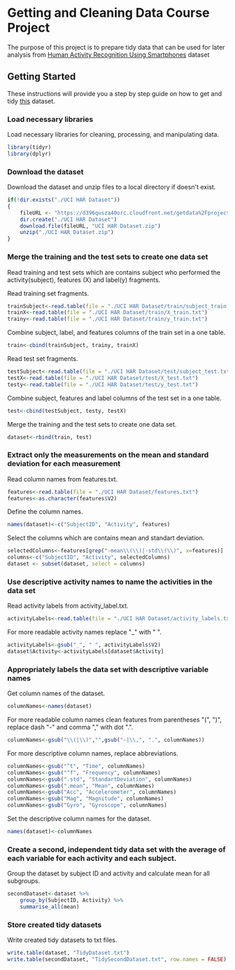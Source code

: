 # Getting and Cleaning Data Course Project

The purpose of this project is to prepare tidy data that can be used for later analysis from [Human Activity Recognition Using Smartphones](http://archive.ics.uci.edu/ml/datasets/Human+Activity+Recognition+Using+Smartphones) dataset

## Getting Started

These instructions will provide you a step by step guide on how to get and tidy [this](https://d396qusza40orc.cloudfront.net/getdata%2Fprojectfiles%2FUCI%20HAR%20Dataset.zip) dataset.  

### Load necessary libraries
Load necessary libraries for cleaning, processing, and manipulating data.
```R
library(tidyr)
library(dplyr)
```

### Download the dataset
Download the dataset and unzip files to a local directory if doesn't exist.
```R
if(!dir.exists("./UCI HAR Dataset"))
{
    fileURL <- "https://d396qusza40orc.cloudfront.net/getdata%2Fprojectfiles%2FUCI%20HAR%20Dataset.zip"
    dir.create("./UCI HAR Dataset")
    download.file(fileURL, "UCI HAR Dataset.zip")
    unzip("./UCI HAR Dataset.zip")
}
```

### Merge the training and the test sets to create one data set
Read training and test sets which are contains subject who performed the activity(subject), features (X) and label(y) fragments.

Read training set fragments.
```R
trainSubject<-read.table(file = "./UCI HAR Dataset/train/subject_train.txt")
trainX<-read.table(file = "./UCI HAR Dataset/train/X_train.txt")
trainy<-read.table(file = "./UCI HAR Dataset/train/y_train.txt")
```
Combine subject, label, and features columns of the train set in a one table.
```R
train<-cbind(trainSubject, trainy, trainX)
```
Read test set fragments. 
```R
testSubject<-read.table(file = "./UCI HAR Dataset/test/subject_test.txt")
testX<-read.table(file = "./UCI HAR Dataset/test/X_test.txt")
testy<-read.table(file = "./UCI HAR Dataset/test/y_test.txt")
```
Combine subject, features and label columns of the test set in a one table.
```R
test<-cbind(testSubject, testy, testX)
```
Merge the training and the test sets to create one data set.
```R
dataset<-rbind(train, test)
```

### Extract only the measurements on the mean and standard deviation for each measurement
Read column names from features.txt.
```R
features<-read.table(file = "./UCI HAR Dataset/features.txt")
features<-as.character(features$V2)
```
Define the column names.
```R
names(dataset)<-c("SubjectID", "Activity", features)
```
Select the columns which are contains mean and standart deviation.
```R
selectedColumns<-features[grep("-mean\\(\\)|-std\\(\\)", x=features)]
columns<-c("SubjectID", "Activity", selectedColumns)
dataset <- subset(dataset, select = columns)
```

### Use descriptive activity names to name the activities in the data set
Read activity labels from activity_label.txt.
```R
activityLabels<-read.table(file = "./UCI HAR Dataset/activity_labels.txt")
```
For more readable activity names replace "_" with " ".
```R
activityLabels<-gsub("_", " ", activityLabels$V2)
dataset$Activity<-activityLabels[dataset$Activity]
```

### Appropriately labels the data set with descriptive variable names
Get column names of the dataset.
```R
columnNames<-names(dataset)
```
For more readable column names clean features from parentheses "(", ")", replace  dash "-" and comma "," with dot ".".
```R
columnNames<-gsub("\\(|\\)","",gsub("-|\\,", ".", columnNames))
```
For more descriptive column names, replace abbreviations.
```R
columnNames<-gsub("^t", "Time", columnNames)
columnNames<-gsub("^f", "Frequency", columnNames)
columnNames<-gsub(".std", "StandartDeviation", columnNames)
columnNames<-gsub(".mean", "Mean", columnNames)
columnNames<-gsub("Acc", "Accelerometer", columnNames)
columnNames<-gsub("Mag", "Magnitude", columnNames)
columnNames<-gsub("Gyro", "Gyroscope", columnNames)
```
Set the descriptive column names for the dataset.
```R
names(dataset)<-columnNames
```

### Create a second, independent tidy data set with the average of each variable for each activity and each subject.
Group the dataset by subject ID and activity and calculate mean for all subgroups. 
```R
secondDataset<-dataset %>%
    group_by(SubjectID, Activity) %>%
    summarise_all(mean)
```

### Store created tidy datasets
Write created tidy datasets to txt files.
```R
write.table(dataset, "TidyDataset.txt")
write.table(secondDataset, "TidySecondDataset.txt", row.names = FALSE)
```